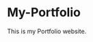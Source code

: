 # My-Portfolio
This is my Portfolio website.
         
         
           
                  
           
        
       
        
          
       
         
     
    
 
